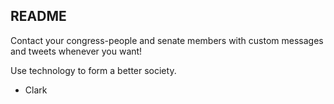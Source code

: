 ## README

Contact your congress-people and senate members with custom messages and tweets whenever you want!

Use technology to form a better society.

* Clark

